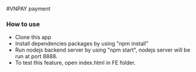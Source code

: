 #VNPAY payment
### How to use
- Clone this app
- Install dependencies packages by using "npm install"
- Run nodejs backend server by using "npm start", nodejs server will be run at port 8888.
- To test this feature, open index.html in FE folder.
